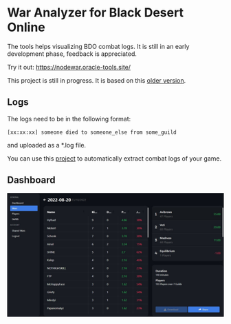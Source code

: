 
# War Analyzer for Black Desert Online
The tools helps visualizing BDO combat logs. It is still in an early development phase, feedback is appreciated.

Try it out: https://nodewar.oracle-tools.site/

This project is still in progress. It is based on this [older version](https://github.com/sch-28/war-analyzer). 



## Logs
The logs need to be in the following format:

```
[xx:xx:xx] someone died to someone_else from some_guild
```

and uploaded as a *.log file.

You can use this [project](https://github.com/sch-28/combat_logger) to automatically extract combat logs of your game.

## Dashboard
![img](https://github.com/sch-28/war-analyzer-2/blob/main/static/images/example_2.jpg)
